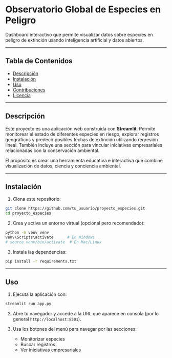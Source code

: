 # Observatorio Global de Especies en Peligro

Dashboard interactivo que permite visualizar datos sobre especies en peligro de extinción usando inteligencia artificial y datos abiertos.

---

## Tabla de Contenidos

- [Descripción](#descripción)  
- [Instalación](#instalación)  
- [Uso](#uso)  
- [Contribuciones](#contribuciones)  
- [Licencia](#licencia)

---

## Descripción

Este proyecto es una aplicación web construida con **Streamlit**. Permite monitorear el estado de diferentes especies en riesgo, explorar registros geográficos y predecir posibles fechas de extinción utilizando regresión lineal. También incluye una sección para vincular iniciativas empresariales relacionadas con la conservación ambiental.

El propósito es crear una herramienta educativa e interactiva que combine visualización de datos, ciencia y conciencia ambiental.

---

## Instalación

1. Clona este repositorio:

```bash
git clone https://github.com/tu_usuario/proyecto_especies.git
cd proyecto_especies
```

2. Crea y activa un entorno virtual (opcional pero recomendado):

```bash
python -m venv venv
venv\Scripts\activate      # En Windows
# source venv/bin/activate  # En Mac/Linux
```

3. Instala las dependencias:

```bash
pip install -r requirements.txt
```

---

## Uso

1. Ejecuta la aplicación con:

```bash
streamlit run app.py
```

2. Abre tu navegador y accede a la URL que aparece en consola (por lo general `http://localhost:8501`).

3. Usa los botones del menú para navegar por las secciones:
   - Monitorizar especies
   - Buscar registros
   - Ver iniciativas empresariales
